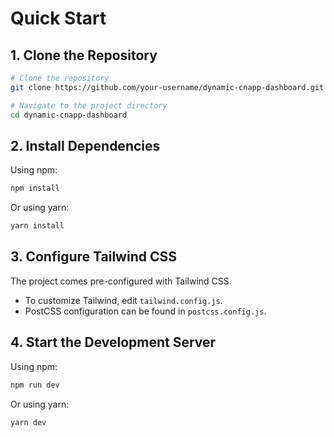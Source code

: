 # Quick Start

## 1. Clone the Repository

```bash
# Clone the repository
git clone https://github.com/your-username/dynamic-cnapp-dashboard.git

# Navigate to the project directory
cd dynamic-cnapp-dashboard
```

## 2. Install Dependencies

Using npm:
```bash
npm install
```
Or using yarn:
```bash
yarn install
```

## 3. Configure Tailwind CSS

The project comes pre-configured with Tailwind CSS.

- To customize Tailwind, edit `tailwind.config.js`.
- PostCSS configuration can be found in `postcss.config.js`.

## 4. Start the Development Server

Using npm:
```bash
npm run dev
```
Or using yarn:
```bash
yarn dev
```
